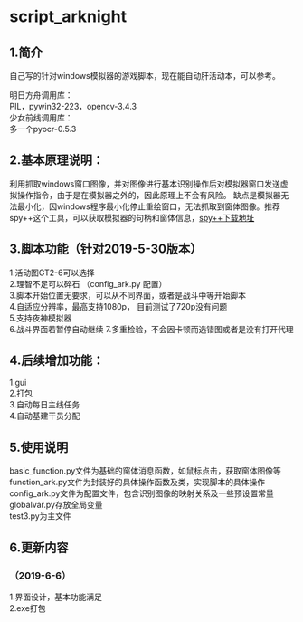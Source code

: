 # script_arknight
## 1.简介
  自己写的针对windows模拟器的游戏脚本，现在能自动肝活动本，可以参考。

明日方舟调用库：  
PIL，pywin32-223，opencv-3.4.3  
少女前线调用库：  
多一个pyocr-0.5.3



## 2.基本原理说明：
  利用抓取windows窗口图像，并对图像进行基本识别操作后对模拟器窗口发送虚拟操作指令，由于是在模拟器之外的，因此原理上不会有风险。
缺点是模拟器无法最小化，因windows程序最小化停止重绘窗口，无法抓取到窗体图像。推荐spy++这个工具，可以获取模拟器的句柄和窗体信息，[spy++下载地址](http://pan.baidu.com/s/1skMJUkH)

## 3.脚本功能（针对2019-5-30版本）
  1.活动图GT2-6可以选择  
  2.理智不足可以碎石    （config_ark.py 配置）  
  3.脚本开始位置无要求，可以从不同界面，或者是战斗中等开始脚本  
  4.自适应分辨率，最高支持1080p， 目前测试了720p没有问题  
  5.支持夜神模拟器  
  6.战斗界面若暂停自动继续
  7.多重检验，不会因卡顿而选错图或者是没有打开代理

## 4.后续增加功能：
  1.gui  
  2.打包  
  3.自动每日主线任务  
  4.自动基建干员分配  

## 5.使用说明
  basic_function.py文件为基础的窗体消息函数，如鼠标点击，获取窗体图像等  
  function_ark.py文件为封装好的具体操作函数及类，实现脚本的具体操作  
  config_ark.py文件为配置文件，包含识别图像的映射关系及一些预设置常量  
  globalvar.py存放全局变量  
  test3.py为主文件

## 6.更新内容
### （2019-6-6）
  1.界面设计，基本功能满足  
  2.exe打包
